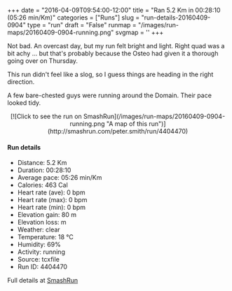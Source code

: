 +++
date = "2016-04-09T09:54:00-12:00"
title = "Ran 5.2 Km in 00:28:10 (05:26 min/Km)"
categories = ["Runs"]
slug = "run-details-20160409-0904"
type = "run"
draft = "False"
runmap = "/images/run-maps/20160409-0904-running.png"
svgmap = '<polyline points="0 52, 5 45, 14 47, 19 42, 24 33, 45 46, 51 47, 57 45, 78 65, 84 67, 88 63, 95 59, 99 52, 100 48, 99 46, 96 41, 89 44, 90 47, 93 48, 92 52, 91 53, 88 55, 82 54, 78 47, 73 48, 72 57, 72 57, 84 68, 69 65, 62 49, 57 46, 45 45, 26 33, 15 47">'
+++

Not bad. An overcast day, but my run felt bright and light. Right quad was a bit achy ... but that's probably because the Osteo had given it a thorough going over on Thursday. 

This run didn't feel like a slog, so I guess things are heading in the right direction. 

A few bare-chested guys were running around the Domain. Their pace looked tidy. 



<!--more-->

<center>
[![Click to see the run on SmashRun](/images/run-maps/20160409-0904-running.png "A map of this run")](http://smashrun.com/peter.smith/run/4404470)
</center>

#### Run details

* Distance: 5.2 Km
* Duration: 00:28:10
* Average pace: 05:26 min/Km
* Calories: 463 Cal
* Heart rate (ave): 0 bpm
* Heart rate (max): 0 bpm
* Heart rate (min): 0 bpm
* Elevation gain: 80 m
* Elevation loss:  m
* Weather: clear
* Temperature: 18 &deg;C
* Humidity: 69%
* Activity: running
* Source: tcxfile
* Run ID: 4404470

Full details at [SmashRun](http://smashrun.com/peter.smith/run/4404470)